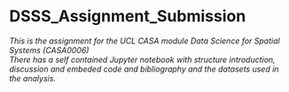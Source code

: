 # DSSS_Assignment_Submission
_This is the assignment for the UCL CASA module Data Science for Spatial Systems (CASA0006) <br>There has a self contained Jupyter notebook with structure introduction, discussion and embeded code and bibliography and the datasets used in the analysis._

